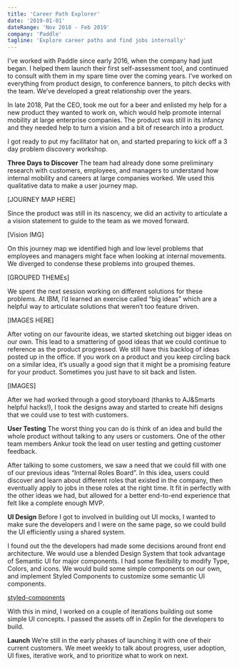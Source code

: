 ```yaml
---
title: 'Career Path Explorer'
date: '2019-01-01'
dateRange: 'Nov 2018 - Feb 2019'
company: 'Paddle'
tagline: 'Explore career paths and find jobs internally'
---
```


I’ve worked with Paddle since early 2016, when the company had just began. I helped them launch their first self-assessment tool, and continued to consult with them in my spare time over the coming years. I’ve worked on everything from product design, to conference banners, to pitch decks with the team. We’ve developed a great relationship over the years.

In late 2018, Pat the CEO, took me out for a beer and enlisted my help for a new product they wanted to work on, which would help promote internal mobility at large enterprise companies. The product was still in its infancy and they needed help to turn a vision and a bit of research into a product.

I got ready to put my facilitator hat on, and started preparing to kick off a 3 day problem discovery workshop.

**Three Days to Discover**
The team had already done some preliminary research with customers, employees, and managers to understand how internal mobility and careers at large companies worked. We used this qualitative data to make a user journey map.

[JOURNEY MAP HERE]

Since the product was still in its nascency, we did an activity to articulate a a vision statement to guide to the team as we moved forward.

[Vision IMG]

On this journey map we identified high and low level problems that employees and managers might face when looking at internal movements. We diverged to condense these problems into grouped themes.

[GROUPED THEMEs]

We spent the next session working on different solutions for these problems. At IBM, I’d learned an exercise called “big ideas” which are a helpful way to articulate solutions that weren’t too feature driven.

[IMAGES HERE]

After voting on our favourite ideas, we started sketching out bigger ideas on our own. This lead to a smattering of good ideas that we could continue to reference as the product progressed. We still have this backlog of ideas posted up in the office. If you work on a product and you keep circling back on a similar idea, it’s usually a good sign that it might be a promising feature for your product. Sometimes you just have to sit back and listen.

[IMAGES]

After we had worked through a good storyboard (thanks to AJ&Smarts helpful hacks!), I took the designs away and started to create hifi designs that we could use to test with customers.

**User Testing**
The worst thing you can do is think of an idea and build the whole product without talking to any users or customers. One of the other team members Ankur took the lead on user testing and getting customer feedback.

After talking to some customers, we saw a need that we could fill with one of our previous ideas “Internal Roles Board”. In this idea, users could discover and learn about different roles that existed in the company, then eventually apply to jobs in these roles at the right time. It fit in perfectly with the other ideas we had, but allowed for a better end-to-end experience that felt like a complete enough MVP.

**UI Design**
Before I got to involved in building out UI mocks, I wanted to make sure the developers and I were on the same page, so we could build the UI efficiently using a shared system.

I found out the the developers had made some decisions around front end architecture. We would use a blended Design System that took advantage of Semantic UI for major components. I had some flexibility to modify Type, Colors, and icons. We would build some simple components on our own, and implement Styled Components to customize some semantic UI components.

[styled-components](https://www.styled-components.com/)

With this in mind, I worked on a couple of iterations building out some simple UI concepts. I passed the assets off in Zeplin for the developers to build.

**Launch**
We’re still in the early phases of launching it with one of their current customers. We meet weekly to talk about progress, user adoption, UI fixes, iterative work, and to prioritize what to work on next.
